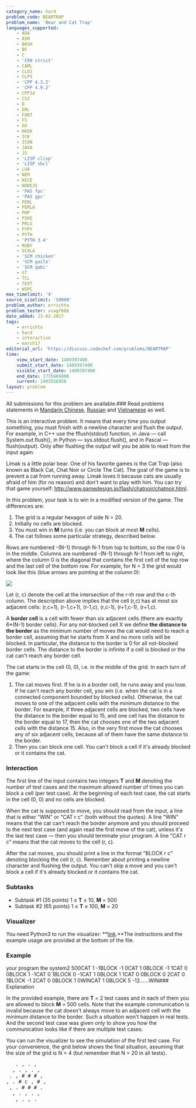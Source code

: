 ```yaml
---
category_name: hard
problem_code: BEARTRAP
problem_name: 'Bear and Cat Trap'
languages_supported:
    - ADA
    - ASM
    - BASH
    - BF
    - C
    - 'C99 strict'
    - CAML
    - CLOJ
    - CLPS
    - 'CPP 4.3.2'
    - 'CPP 4.9.2'
    - CPP14
    - CS2
    - D
    - ERL
    - FORT
    - FS
    - GO
    - HASK
    - ICK
    - ICON
    - JAVA
    - JS
    - 'LISP clisp'
    - 'LISP sbcl'
    - LUA
    - NEM
    - NICE
    - NODEJS
    - 'PAS fpc'
    - 'PAS gpc'
    - PERL
    - PERL6
    - PHP
    - PIKE
    - PRLG
    - PYPY
    - PYTH
    - 'PYTH 3.4'
    - RUBY
    - SCALA
    - 'SCM chicken'
    - 'SCM guile'
    - 'SCM qobi'
    - ST
    - TCL
    - TEXT
    - WSPC
max_timelimit: '4'
source_sizelimit: '50000'
problem_author: errichto
problem_tester: xcwgf666
date_added: 23-02-2017
tags:
    - errichto
    - hard
    - interactive
    - march17
editorial_url: 'https://discuss.codechef.com/problems/BEARTRAP'
time:
    view_start_date: 1489397400
    submit_start_date: 1489397400
    visible_start_date: 1489397400
    end_date: 1735669800
    current: 1493556958
layout: problem
---
```

All submissions for this problem are available.###  Read problems statements in [Mandarin Chinese](http://www.codechef.com/download/translated/MARCH17/mandarin/BEARTRAP.pdf?v=1), [Russian](http://www.codechef.com/download/translated/MARCH17/russian/BEARTRAP.pdf?v=1) and [Vietnamese](http://www.codechef.com/download/translated/MARCH17/vietnamese/BEARTRAP.pdf?v=1) as well.

This is an interactive problem. It means that every time you output something, you must finish with a newline character and flush the output. For example, in C++ use the fflush(stdout) function, in Java — call System.out.flush(), in Python — sys.stdout.flush(), and in Pascal — flush(output). Only after flushing the output will you be able to read from the input again.

Limak is a little polar bear. One of his favorite games is the Cat Trap (also known as Black Cat, Chat Noir or Circle The Cat). The goal of the game is to prevent a cat from running away. Limak loves it because cats are usually afraid of him (for no reason) and don't want to play with him. You can try that game yourself: <http://www.gamedesign.jp/flash/chatnoir/chatnoir.html>.

In this problem, your task is to win in a modified version of the game. The differences are:

1. The grid is a regular hexagon of side N = 20.
2. Initially no cells are blocked.
3. You must win in **M** turns (i.e. you can block at most **M** cells).
4. The cat follows some particular strategy, described below.


Rows are numbered -(N-1) through N-1 from top to bottom, so the row 0 is in the middle. Columns are numbered -(N-1) through N-1 from left to right, where the column 0 is the diagonal that contains the first cell of the top row and the last cell of the bottom row. For example, for N = 3 the grid would look like this (blue arrows are pointing at the column 0):

![](https://codechef_shared.s3.amazonaws.com/download/upload/MARCH17/beartrap1.png)

Let (r, c) denote the cell at the intersection of the r-th row and the c-th column. The description above implies that the cell (r,c) has at most six adjacent cells: (r,c+1), (r-1,c+1), (r-1,c), (r,c-1), (r+1,c-1), (r+1,c).

A **border cell** is a cell with fewer than six adjacent cells (there are exactly 6\*(N-1) border cells). For any not-blocked cell X we define **the distance to the border** as the minimum number of moves the cat would need to reach a border cell, assuming that he starts from X and no more cells will be blocked. In particular, the distance to the border is 0 for all not-blocked border cells. The distance to the border is infinite if a cell is blocked or the cat can't reach any border cell.

The cat starts in the cell (0, 0), i.e. in the middle of the grid. In each turn of the game:

1. The cat moves first. If he is in a border cell, he runs away and you lose. If he can't reach any border cell, you win (i.e. when the cat is in a connected component bounded by blocked cells). Otherwise, the cat moves to one of the adjacent cells with the minimum distance to the border. For example, if three adjacent cells are blocked, two cells have the distance to the border equal to 15, and one cell has the distance to the border equal to 17, then the cat chooses one of the two adjacent cells with the distance 15. Also, in the very first move the cat chooses any of six adjacent cells, because all of them have the same distance to the border.
2. Then you can block one cell. You can't block a cell if it's already blocked or it contains the cat.

### Interaction

The first line of the input contains two integers **T** and **M** denoting the number of test cases and the maximum allowed number of times you can block a cell (per test case). At the beginning of each test case, the cat starts in the cell (0, 0) and no cells are blocked.

When the cat is supposed to move, you should read from the input, a line that is either "WIN" or "CAT r c" (both without the quotes). A line "WIN" means that the cat can't reach the border anymore and you should proceed to the next test case (and again read the first move of the cat), unless it's the last test case — then you should terminate your program. A line "CAT r c" means that the cat moves to the cell (r, c).

After the cat moves, you should print a line in the format "BLOCK r c" denoting blocking the cell (r, c). Remember about printing a newline character and flushing the output. You can't skip a move and you can't block a cell if it's already blocked or it contains the cat.

### Subtasks

- Subtask #1 (35 points) 1 ≤ **T** ≤ 10, **M** = 500
- Subtask #2 (65 points) 1 ≤ **T** ≤ 100, **M** = 20

### Visualizer

You need Python3 to run the visualizer: **[link](https://codechef_shared.s3.amazonaws.com/download/upload/MARCH17/BEARTRAP.py).**The instructions and the example usage are provided at the bottom of the file.

### Example

your program the system2 500CAT 1 -1BLOCK -1 0CAT 1 0BLOCK -1 1CAT 0 0BLOCK 1 -1CAT 0 1BLOCK 0 -1CAT 1 0BLOCK 1 1CAT 0 0BLOCK 0 2CAT 0 1BLOCK -1 2CAT 0 0BLOCK 1 0WINCAT 1 0BLOCK 5 -12......WIN### Explanation

In the provided example, there are **T** = 2 test cases and in each of them you are allowed to block **M** = 500 cells. Note that the example communication is invalid because the cat doesn't always move to an adjacent cell with the minimum distance to the border. Such a situation won't happen in real tests. And the second test case was given only to show you how the communication looks like if there are multiple test cases.

You can run the visualizer to see the simulation of the first test case. For your convenience, the grid below shows the final situation, assuming that the size of the grid is N = 4 (but remember that N = 20 in all tests).

<pre>   . , . , 
  , . , . , 
 . , # # # , 
, . # c , # , 
 , . # # # . 
  , . , . , 
   , . , .
</pre>